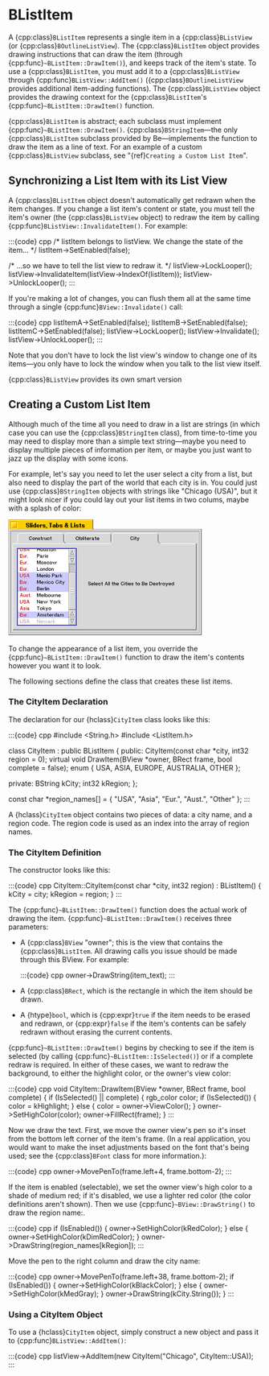 # BListItem

A {cpp:class}`BListItem` represents a single item in a
{cpp:class}`BListView` (or {cpp:class}`BOutlineListView`). The
{cpp:class}`BListItem` object provides drawing instructions that can draw
the item (through {cpp:func}`~BListItem::DrawItem()`), and keeps track of
the item's state. To use a {cpp:class}`BListItem`, you must add it to a
{cpp:class}`BListView` through {cpp:func}`BListView::AddItem()`
({cpp:class}`BOutlineListView` provides additional item-adding functions).
The {cpp:class}`BListView` object provides the drawing context for the
{cpp:class}`BListItem`'s {cpp:func}`~BListItem::DrawItem()` function.

{cpp:class}`BListItem` is abstract; each subclass must implement
{cpp:func}`~BListItem::DrawItem()`. {cpp:class}`BStringItem`—the only
{cpp:class}`BListItem` subclass provided by Be—implements the function to
draw the item as a line of text. For an example of a custom
{cpp:class}`BListView` subclass, see "{ref}`Creating a Custom List Item`".

## Synchronizing a List Item with its List View

A {cpp:class}`BListItem` object doesn't automatically get redrawn when the
item changes. If you change a list item's content or state, you must tell
the item's owner (the {cpp:class}`BListView` object) to redraw the item by
calling {cpp:func}`BListView::InvalidateItem()`. For example:

:::{code} cpp
/* listItem belongs to listView.
   We change the state of the item... */
listItem->SetEnabled(false);

/* ...so we have to tell the list view to redraw it. */
listView->LockLooper();
listView->InvalidateItem(listView->IndexOf(listItem));
listView->UnlockLooper();
:::

If you're making a lot of changes, you can flush them all at the same time
through a single {cpp:func}`BView::Invalidate()` call:

:::{code} cpp
listItemA->SetEnabled(false);
listItemB->SetEnabled(false);
listItemC->SetEnabled(false);
listView->LockLooper();
listView->Invalidate();
listView->UnlockLooper();
:::

Note that you don't have to lock the list view's window to change one of
its items—you only have to lock the window when you talk to the list view
itself.

{cpp:class}`BListView` provides its own smart version

## Creating a Custom List Item

Although much of the time all you need to draw in a list are strings (in
which case you can use the {cpp:class}`BStringItem` class), from
time-to-time you may need to display more than a simple text string—maybe
you need to display multiple pieces of information per item, or maybe you
just want to jazz up the display with some icons.

For example, let's say you need to let the user select a city from a list,
but also need to display the part of the world that each city is in. You
could just use {cpp:class}`BStringItem` objects with strings like "Chicago
(USA)", but it might look nicer if you could lay out your list items in two
colums, maybe with a splash of color:

![Custom ListItem](./_static/images/custlistitem.png)

To change the appearance of a list item, you override the
{cpp:func}`~BListItem::DrawItem()` function to draw the item's contents
however you want it to look.

The following sections define the class that creates these list items.

### The CityItem Declaration

The declaration for our {hclass}`CityItem` class looks like this:

:::{code} cpp
#include <String.h>
#include <ListItem.h>

class CityItem : public BListItem
{
   public:
      CityItem(const char *city, int32 region = 0);
      virtual void DrawItem(BView *owner,
            BRect frame,
            bool complete = false);
      enum { USA, ASIA, EUROPE, AUSTRALIA, OTHER };

   private:
      BString kCity;
      int32 kRegion;
};

const char *region_names[] = {
   "USA", "Asia", "Eur.", "Aust.", "Other"
};
:::

A {hclass}`CityItem` object contains two pieces of data: a city name, and a
region code. The region code is used as an index into the array of region
names.

### The CityItem Definition

The constructor looks like this:

:::{code} cpp
CityItem::CityItem(const char *city, int32 region)
         : BListItem()
{
   kCity = city;
   kRegion = region;
}
:::

The {cpp:func}`~BListItem::DrawItem()` function does the actual work of
drawing the item. {cpp:func}`~BListItem::DrawItem()` receives three
parameters:

- A {cpp:class}`BView` "owner"; this is the view that contains the
  {cpp:class}`BListItem`. All drawing calls you issue should be made
  through this BView. For example:

  :::{code} cpp owner->DrawString(item_text); :::

- A {cpp:class}`BRect`, which is the rectangle in which the item should be
  drawn.

- A {htype}`bool`, which is {cpp:expr}`true` if the item needs to be erased
  and redrawn, or {cpp:expr}`false` if the item's contents can be safely
  redrawn without erasing the current contents.

{cpp:func}`~BListItem::DrawItem()` begins by checking to see if the item is
selected (by calling {cpp:func}`~BListItem::IsSelected()`) or if a complete
redraw is required. In either of these cases, we want to redraw the
background, to either the highlight color, or the owner's view color:

:::{code} cpp
void CityItem::DrawItem(BView *owner, BRect frame,
                        bool complete)
{
   if (IsSelected() || complete) {
      rgb_color color;
      if (IsSelected()) {
         color = kHighlight;
      }
      else {
         color = owner->ViewColor();
      }
      owner->SetHighColor(color);
      owner->FillRect(frame);
   }
:::

Now we draw the text. First, we move the owner view's pen so it's inset
from the bottom left corner of the item's frame. (In a real application,
you would want to make the inset adjustments based on the font that's being
used; see the {cpp:class}`BFont` class for more information.):

:::{code} cpp
owner->MovePenTo(frame.left+4, frame.bottom-2);
:::

If the item is enabled (selectable), we set the owner view's high color to
a shade of medium red; if it's disabled, we use a lighter red color (the
color definitions aren't shown). Then we use
{cpp:func}`~BView::DrawString()` to draw the region name:.

:::{code} cpp
if (IsEnabled()) {
      owner->SetHighColor(kRedColor);
   }
   else {
      owner->SetHighColor(kDimRedColor);
   }
   owner->DrawString(region_names[kRegion]);
:::

Move the pen to the right column and draw the city name:

:::{code} cpp
owner->MovePenTo(frame.left+38, frame.bottom-2);
   if (IsEnabled()) {
      owner->SetHighColor(kBlackColor);
   }
   else {
      owner->SetHighColor(kMedGray);
   }
   owner->DrawString(kCity.String());
}
:::

### Using a CityItem Object

To use a {hclass}`CityItem` object, simply construct a new object and pass
it to {cpp:func}`BListView::AddItem()`:

:::{code} cpp
listView->AddItem(new CityItem("Chicago", CityItem::USA));
:::
